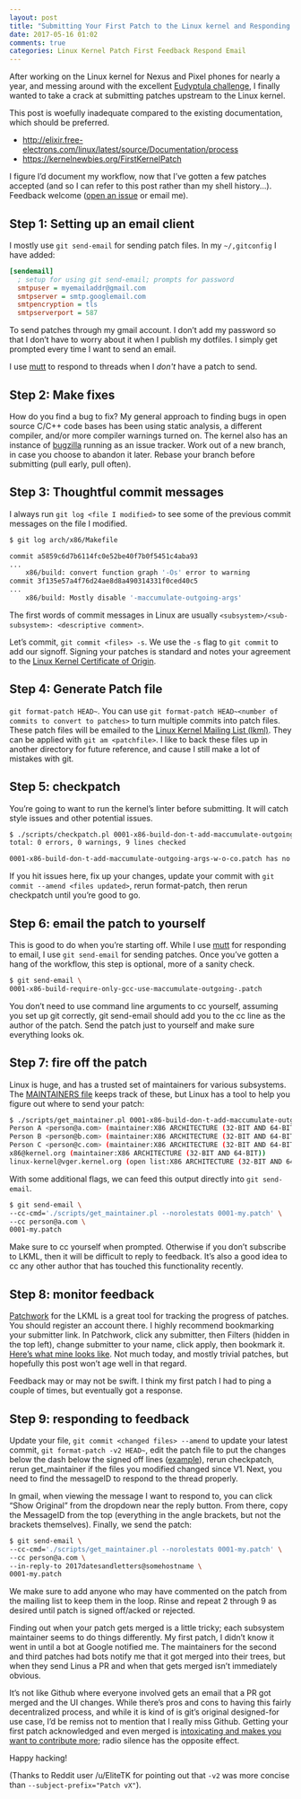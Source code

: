 ```yaml
---
layout: post
title: "Submitting Your First Patch to the Linux kernel and Responding to Feedback"
date: 2017-05-16 01:02
comments: true
categories: Linux Kernel Patch First Feedback Respond Email
---
```

After working on the Linux kernel for Nexus and Pixel phones for nearly a year,
and messing around with the
excellent [Eudyptula challenge](http://eudyptula-challenge.org/), I finally
wanted to take a crack at submitting patches upstream to the Linux kernel.

This post is woefully inadequate compared to the existing documentation, which
should be preferred.

* http://elixir.free-electrons.com/linux/latest/source/Documentation/process
* https://kernelnewbies.org/FirstKernelPatch

I figure I’d document my workflow, now that I’ve gotten a few patches accepted
(and so I can refer to this post rather than my shell history...).  Feedback
welcome
([open an issue](https://github.com/nickdesaulniers/nickdesaulniers.github.com/issues) 
or email me).

## Step 1: Setting up an email client

I mostly use `git send-email` for sending patch files.  In my `~/,gitconfig` I
have added:

```ini
[sendemail]
  ; setup for using git send-email; prompts for password
  smtpuser = myemailaddr@gmail.com
  smtpserver = smtp.googlemail.com
  smtpencryption = tls
  smtpserverport = 587
```

To send patches through my gmail account.  I don’t add my password so that I
don’t have to worry about it when I publish my dotfiles.  I simply get prompted
every time I want to send an email.

I use
[mutt](https://nickdesaulniers.github.io/blog/2016/06/18/mutt-gmail-ubuntu/)
to respond to threads when I *don't* have a patch to send.

## Step 2: Make fixes

How do you find a bug to fix?  My general approach to finding bugs in open
source C/C++ code bases has been using static analysis, a different compiler,
and/or more compiler warnings turned on.  The kernel also has an instance of
[bugzilla](https://bugzilla.kernel.org/describecomponents.cgi)
running as an issue tracker.  Work out of a new branch, in case you choose to
abandon it later.  Rebase your branch before submitting (pull early, pull
often).

## Step 3: Thoughtful commit messages

I always run `git log <file I modified>` to see some of the previous commit
messages on the file I modified.

```sh
$ git log arch/x86/Makefile

commit a5859c6d7b6114fc0e52be40f7b0f5451c4aba93
...
    x86/build: convert function graph '-Os' error to warning
commit 3f135e57a4f76d24ae8d8a490314331f0ced40c5
...
    x86/build: Mostly disable '-maccumulate-outgoing-args'
```

The first words of commit messages in Linux are usually
`<subsystem>/<sub-subsystem>: <descriptive comment>`.

Let’s commit, `git commit <files> -s`.  We use the `-s` flag to `git commit` to
add our signoff.  Signing your patches is standard and notes your agreement to
the
[Linux Kernel Certificate of Origin](https://ltsi.linuxfoundation.org/developers/signed-process).

## Step 4: Generate Patch file

`git format-patch HEAD~`.  You can use `git format-patch HEAD~<number of
commits to convert to patches>` to turn multiple commits into patch files.
These patch files will be emailed to the
[Linux Kernel Mailing List (lkml)](https://lkml.org/).
They can be applied with `git am <patchfile>`.  I like to back these files up
in another directory for future reference, and cause I still make a lot of
mistakes with git.

## Step 5: checkpatch

You’re going to want to run the kernel’s linter before submitting.  It will
catch style issues and other potential issues.

```sh
$ ./scripts/checkpatch.pl 0001-x86-build-don-t-add-maccumulate-outgoing-args-w-o-co.patch
total: 0 errors, 0 warnings, 9 lines checked

0001-x86-build-don-t-add-maccumulate-outgoing-args-w-o-co.patch has no obvious style problems and is ready for submission.
```

If you hit issues here, fix up your changes, update your commit with `git
commit --amend <files updated>`, rerun format-patch, then rerun checkpatch
until you’re good to go.

## Step 6: email the patch to yourself

This is good to do when you’re starting off.  While I use
[mutt](https://nickdesaulniers.github.io/blog/2016/06/18/mutt-gmail-ubuntu/)
for responding to email, I use `git send-email` for sending patches.  Once
you’ve gotten a hang of the workflow, this step is optional, more of a sanity
check.

```sh
$ git send-email \
0001-x86-build-require-only-gcc-use-maccumulate-outgoing-.patch
```

You don’t need to use command line arguments to cc yourself, assuming you set
up git correctly, git send-email should add you to the cc line as the author of
the patch.  Send the patch just to yourself and make sure everything looks ok.

## Step 7: fire off the patch

Linux is huge, and has a trusted set of maintainers for various subsystems.
The
[MAINTAINERS file](http://elixir.free-electrons.com/linux/latest/source/MAINTAINERS)
keeps track of these, but Linux has a tool to help you figure out where to send
your patch:

```sh
$ ./scripts/get_maintainer.pl 0001-x86-build-don-t-add-maccumulate-outgoing-args-w-o-co.patch
Person A <person@a.com> (maintainer:X86 ARCHITECTURE (32-BIT AND 64-BIT))
Person B <person@b.com> (maintainer:X86 ARCHITECTURE (32-BIT AND 64-BIT))
Person C <person@c.com> (maintainer:X86 ARCHITECTURE (32-BIT AND 64-BIT))
x86@kernel.org (maintainer:X86 ARCHITECTURE (32-BIT AND 64-BIT))
linux-kernel@vger.kernel.org (open list:X86 ARCHITECTURE (32-BIT AND 64-BIT))
```

With some additional flags, we can feed this output directly into
`git send-email`.

```sh
$ git send-email \
--cc-cmd='./scripts/get_maintainer.pl --norolestats 0001-my.patch' \
--cc person@a.com \
0001-my.patch
```

Make sure to cc yourself when prompted.  Otherwise if you don’t subscribe to
LKML, then it will be difficult to reply to feedback.  It’s also a good idea to
cc any other author that has touched this functionality recently.

## Step 8: monitor feedback

[Patchwork](https://patchwork.kernel.org/project/LKML/list/)
for the LKML is a great tool for tracking the progress of patches.  You should
register an account there.   I highly recommend bookmarking your submitter
link.  In Patchwork, click any submitter, then Filters (hidden in the top
left), change submitter to your name, click apply, then bookmark it.
[Here’s what mine looks like](https://patchwork.kernel.org/project/LKML/list/?submitter=171273).
Not much today, and mostly trivial patches, but hopefully this post won’t age
well in that regard.

Feedback may or may not be swift.  I think my first patch I had to ping a
couple of times, but eventually got a response.

## Step 9: responding to feedback

Update your file, `git commit <changed files> --amend` to update your latest
commit, `git format-patch -v2 HEAD~`, edit the patch
file to put the changes below the dash below the signed off lines
([example](https://patchwork.kernel.org/patch/9720097/)), rerun checkpatch,
rerun get_maintainer if the files you modified changed since V1.  Next, you
need to find the messageID to respond to the thread properly.

In gmail, when viewing the message I want to respond to, you can click “Show
Original” from the dropdown near the reply button.  From there, copy the
MessageID from the top (everything in the angle brackets, but not the brackets
themselves).  Finally, we send the patch:

```sh
$ git send-email \
--cc-cmd='./scripts/get_maintainer.pl --norolestats 0001-my.patch' \
--cc person@a.com \
--in-reply-to 2017datesandletters@somehostname \
0001-my.patch
```

We make sure to add anyone who may have commented on the patch from the mailing
list to keep them in the loop.  Rinse and repeat 2 through 9 as desired until
patch is signed off/acked or rejected.

Finding out when your patch gets merged is a little tricky; each subsystem
maintainer seems to do things differently.  My first patch, I didn’t know it
went in until a bot at Google notified me.  The maintainers for the second and
third patches had bots notify me that it got merged into their trees, but when
they send Linus a PR and when that gets merged isn’t immediately obvious.

It’s not like Github where everyone involved gets an email that a PR got merged
and the UI changes.  While there’s pros and cons to having this fairly
decentralized process, and while it is kind of is git’s original designed-for
use case, I’d be remiss not to mention that I really miss Github.  Getting your
first patch acknowledged and even merged is
[intoxicating and makes you want to contribute more](https://github.com/nickdesaulniers/What-Open-Source-Means-To-Me#what-open-source-means-to-me);
radio silence has the opposite effect.

Happy hacking!

(Thanks to Reddit user /u/EliteTK for pointing out that `-v2` was more concise
than `--subject-prefix="Patch vX"`).
